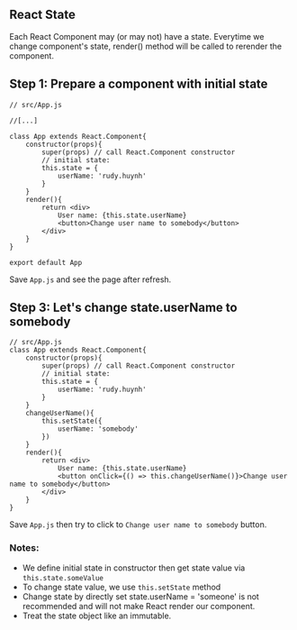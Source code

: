 ## React State

Each React Component may (or may not) have a state. Everytime we change component's state, render() method will be called to rerender the component.

## Step 1: Prepare a component with initial state
````
// src/App.js

//[...]

class App extends React.Component{
    constructor(props){
        super(props) // call React.Component constructor
        // initial state:
        this.state = {
            userName: 'rudy.huynh'
        }
    }
    render(){
        return <div>
            User name: {this.state.userName}
            <button>Change user name to somebody</button>
        </div>
    }
}

export default App
````
Save `App.js` and see the page after refresh.

## Step 3: Let's change state.userName to somebody
````
// src/App.js
class App extends React.Component{
    constructor(props){
        super(props) // call React.Component constructor
        // initial state:
        this.state = {
            userName: 'rudy.huynh'
        }
    }
    changeUserName(){
        this.setState({
            userName: 'somebody'
        })
    }
    render(){
        return <div>
            User name: {this.state.userName}
            <button onClick={() => this.changeUserName()}>Change user name to somebody</button>
        </div>
    }
}
````
Save `App.js` then try to click to `Change user name to somebody` button.

### Notes:
* We define initial state in constructor then get state value via `this.state.someValue`
* To change state value, we use `this.setState` method
* Change state by directly set state.userName = 'someone' is not recommended and will not make React render our component.
* Treat the state object like an immutable.